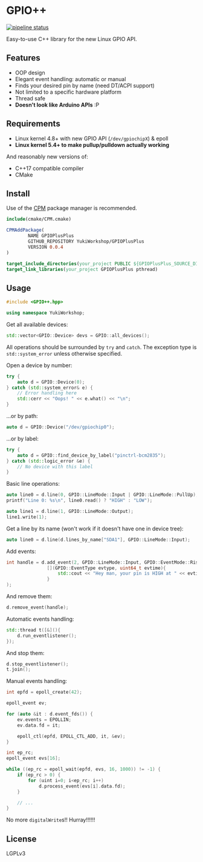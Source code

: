 # GPIO++
[![pipeline status](https://gitlab.com/ReimuNotMoe/GPIOPlusPlus/badges/master/pipeline.svg)](https://gitlab.com/ReimuNotMoe/GPIOPlusPlus/-/commits/master)

Easy-to-use C++ library for the new Linux GPIO API.

## Features
-  OOP design
-  Elegant event handling: automatic or manual
-  Finds your desired pin by name (need DT/ACPI support)
-  Not limited to a specific hardware platform
-  Thread safe
-  **Doesn't look like Arduino APIs** :P

## Requirements
-  Linux kernel 4.8+ with new GPIO API (`/dev/gpiochipX`) & epoll
-  **Linux kernel 5.4+ to make pullup/pulldown actually working**

And reasonably new versions of:
-  C++17 compatible compiler
-  CMake

## Install
Use of the [CPM](https://github.com/TheLartians/CPM.cmake) package manager is recommended.

```cmake
include(cmake/CPM.cmake)

CPMAddPackage(
        NAME GPIOPlusPlus
        GITHUB_REPOSITORY YukiWorkshop/GPIOPlusPlus
        VERSION 0.0.4
)

target_include_directories(your_project PUBLIC ${GPIOPlusPlus_SOURCE_DIR})
target_link_libraries(your_project GPIOPlusPlus pthread)
```

## Usage
```cpp
#include <GPIO++.hpp>

using namespace YukiWorkshop;
```

Get all available devices:

```cpp
std::vector<GPIO::Device> devs = GPIO::all_devices();
```

All operations should be surrounded by `try` and `catch`.
The exception type is `std::system_error` unless otherwise specified.

Open a device by number:
```cpp
try {
    auto d = GPIO::Device(0);
} catch (std::system_error& e) {
    // Error handling here
    std::cerr << "Oops! " << e.what() << "\n";
}
```

...or by path:
```cpp
auto d = GPIO::Device("/dev/gpiochip0");
```

...or by label:
```cpp
try {
    auto d = GPIO::find_device_by_label("pinctrl-bcm2835");
} catch (std::logic_error &e) {
    // No device with this label
}
```

Basic line operations:
```cpp
auto line0 = d.line(0, GPIO::LineMode::Input | GPIO::LineMode::PullUp);
printf("Line 0: %s\n", line0.read() ? "HIGH" : "LOW");

auto line1 = d.line(1, GPIO::LineMode::Output);
line1.write(1);
```

Get a line by its name (won't work if it doesn't have one in device tree):
```cpp
auto line0 = d.line(d.lines_by_name["SDA1"], GPIO::LineMode::Input);
```

Add events:
```cpp
int handle = d.add_event(2, GPIO::LineMode::Input, GPIO::EventMode::RisingEdge,
               [](GPIO::EventType evtype, uint64_t evtime){
                   std::cout << "Hey man, your pin is HIGH at " << evtime << "\n";
               }
);
```

And remove them:
```cpp
d.remove_event(handle);
```

Automatic events handling:
```cpp
std::thread t([&](){
    d.run_eventlistener();
});
```

And stop them:
```cpp
d.stop_eventlistener();
t.join();
```

Manual events handling:
```cpp
int epfd = epoll_create(42);

epoll_event ev;

for (auto &it : d.event_fds()) {
    ev.events = EPOLLIN;
    ev.data.fd = it;

    epoll_ctl(epfd, EPOLL_CTL_ADD, it, &ev);
}

int ep_rc;
epoll_event evs[16];

while ((ep_rc = epoll_wait(epfd, evs, 16, 1000)) != -1) {
    if (ep_rc > 0) {
        for (uint i=0; i<ep_rc; i++)
            d.process_event(evs[i].data.fd);
    }

    // ...
}
```

No more `digitalWrite`s!! Hurray!!!!!!

## License
LGPLv3